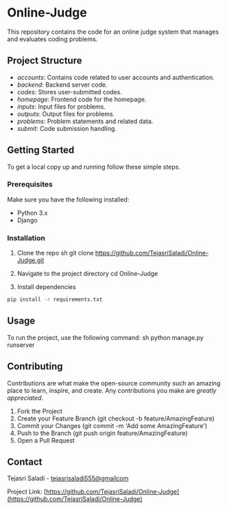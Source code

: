 # Online-Judge

This repository contains the code for an online judge system that manages and evaluates coding problems.

## Project Structure

- *accounts*: Contains code related to user accounts and authentication.
- *backend*: Backend server code.
- *codes*: Stores user-submitted codes.
- *homepage*: Frontend code for the homepage.
- *inputs*: Input files for problems.
- *outputs*: Output files for problems.
- *problems*: Problem statements and related data.
- *submit*: Code submission handling.

## Getting Started

To get a local copy up and running follow these simple steps.

### Prerequisites

Make sure you have the following installed:
- Python 3.x
- Django

### Installation

1. Clone the repo
   sh
   git clone https://github.com/TejasriSaladi/Online-Judge.git
   
2. Navigate to the project directory
   cd Online-Judge
   
3. Install dependencies
  ```bash
pip install -r requirements.txt
   ```

## Usage

To run the project, use the following command:
sh
python manage.py runserver


## Contributing

Contributions are what make the open-source community such an amazing place to learn, inspire, and create. Any contributions you make are *greatly appreciated*.

1. Fork the Project
2. Create your Feature Branch (git checkout -b feature/AmazingFeature)
3. Commit your Changes (git commit -m 'Add some AmazingFeature')
4. Push to the Branch (git push origin feature/AmazingFeature)
5. Open a Pull Request


## Contact

Tejasri Saladi - [tejasrisaladi555@gmailcom](mailto:tejasrisaladi555@gmail.com)

Project Link: [https://github.com/TejasriSaladi/Online-Judge](https://github.com/TejasriSaladi/Online-Judge)
